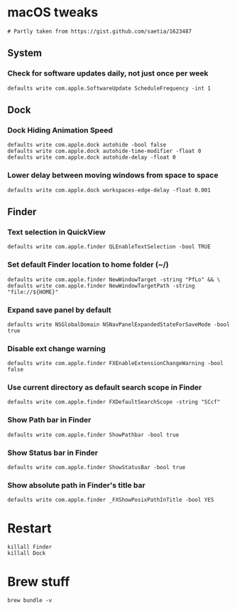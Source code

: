 # macOS tweaks

	# Partly taken from https://gist.github.com/saetia/1623487

## System

### Check for software updates daily, not just once per week
	defaults write com.apple.SoftwareUpdate ScheduleFrequency -int 1


## Dock
### Dock Hiding Animation Speed 
	defaults write com.apple.dock autohide -bool false
	defaults write com.apple.dock autohide-time-modifier -float 0
	defaults write com.apple.dock autohide-delay -float 0

### Lower delay between moving windows from space to space
	defaults write com.apple.dock workspaces-edge-delay -float 0.001


## Finder


### Text selection in QuickView
	defaults write com.apple.finder QLEnableTextSelection -bool TRUE


### Set default Finder location to home folder (~/)
	defaults write com.apple.finder NewWindowTarget -string "PfLo" && \
	defaults write com.apple.finder NewWindowTargetPath -string "file://${HOME}"

### Expand save panel by default
	defaults write NSGlobalDomain NSNavPanelExpandedStateForSaveMode -bool true

### Disable ext change warning
	defaults write com.apple.finder FXEnableExtensionChangeWarning -bool false


### Use current directory as default search scope in Finder
	defaults write com.apple.finder FXDefaultSearchScope -string "SCcf"

### Show Path bar in Finder
	defaults write com.apple.finder ShowPathbar -bool true

### Show Status bar in Finder
	defaults write com.apple.finder ShowStatusBar -bool true
	
### Show absolute path in Finder's title bar
	defaults write com.apple.finder _FXShowPosixPathInTitle -bool YES


# Restart
	killall Finder
	killall Dock



# Brew stuff

	brew bundle -v 
